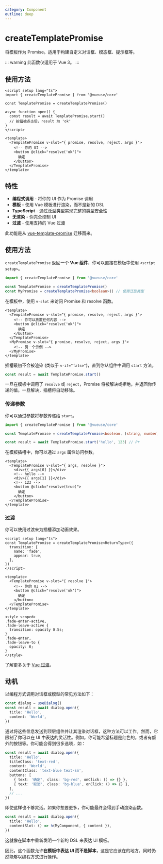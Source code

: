 ```yaml
---
category: Component
outline: deep
---
```


# createTemplatePromise

将模板作为 Promise。适用于构建自定义对话框、模态框、提示框等。

::: warning
此函数仅适用于 Vue 3。
:::

## 使用方法

```vue
<script setup lang="ts">
import { createTemplatePromise } from '@vueuse/core'

const TemplatePromise = createTemplatePromise()

async function open() {
  const result = await TemplatePromise.start()
  // 按钮被点击后，result 为 'ok'
}
</script>

<template>
  <TemplatePromise v-slot="{ promise, resolve, reject, args }">
    <!-- 你的 UI -->
    <button @click="resolve('ok')">
      确定
    </button>
  </TemplatePromise>
</template>
```

## 特性

- **编程式调用** - 将你的 UI 作为 Promise 调用
- **模板** - 使用 Vue 模板进行渲染，而不是新的 DSL
- **TypeScript** - 通过泛型类型实现完整的类型安全性
- **无渲染** - 你完全控制 UI
- **过渡** - 使用支持的 Vue 过渡

此功能是从 [vue-template-promise](https://github.com/antfu/vue-template-promise) 迁移而来。

## 使用方法

`createTemplatePromise` 返回一个 **Vue 组件**，你可以直接在模板中使用 `<script setup>`。

```ts
import { createTemplatePromise } from '@vueuse/core'

const TemplatePromise = createTemplatePromise()
const MyPromise = createTemplatePromise<boolean>() // 使用泛型类型
```

在模板中，使用 `v-slot` 来访问 Promise 和 resolve 函数。

```vue
<template>
  <TemplatePromise v-slot="{ promise, resolve, reject, args }">
    <!-- 你可以放置任何内容 -->
    <button @click="resolve('ok')">
      确定
    </button>
  </TemplatePromise>
  <MyPromise v-slot="{ promise, resolve, reject, args }">
    <!-- 另一个示例 -->
  </MyPromise>
</template>
```

插槽最初不会被渲染 (类似于 `v-if="false"`)，直到你从组件中调用 `start` 方法。

```ts
const result = await TemplatePromise.start()
```

一旦在模板中调用了 `resolve` 或 `reject`，Promise 将被解决或拒绝，并返回你传递的值。一旦解决，插槽将自动移除。

### 传递参数

你可以通过参数将参数传递给 `start`。

```ts
import { createTemplatePromise } from '@vueuse/core'

const TemplatePromise = createTemplatePromise<boolean, [string, number]>()
```

```ts
const result = await TemplatePromise.start('hello', 123) // Pr
```

在模板插槽中，你可以通过 `args` 属性访问参数。

```vue
<template>
  <TemplatePromise v-slot="{ args, resolve }">
    <div>{{ args[0] }}</div>
    <!-- hello -->
    <div>{{ args[1] }}</div>
    <!-- 123 -->
    <button @click="resolve(true)">
      确定
    </button>
  </TemplatePromise>
</template>
```

### 过渡

你可以使用过渡来为插槽添加动画效果。

```vue
<script setup lang="ts">
const TemplatePromise = createTemplatePromise<ReturnType>({
  transition: {
    name: 'fade',
    appear: true,
  },
})
</script>

<template>
  <TemplatePromise v-slot="{ resolve }">
    <!-- 你的 UI -->
    <button @click="resolve('ok')">
      确定
    </button>
  </TemplatePromise>
</template>

<style scoped>
.fade-enter-active,
.fade-leave-active {
  transition: opacity 0.5s;
}
.fade-enter,
.fade-leave-to {
  opacity: 0;
}
</style>
```

了解更多关于 [Vue 过渡](https://vuejs.org/guide/built-ins/transition.html)。

## 动机

以编程方式调用对话框或模型的常见方法如下：

```ts
const dialog = useDialog()
const result = await dialog.open({
  title: 'Hello',
  content: 'World',
})
```

通过将这些信息发送到顶层组件并让其渲染对话框，这种方法可以工作。然而，它限制了你可以在 UI 中表达的灵活性。例如，你可能希望标题是红色的，或者有额外的按钮等。你可能会得到很多选项，如：

```ts
const result = await dialog.open({
  title: 'Hello',
  titleClass: 'text-red',
  content: 'World',
  contentClass: 'text-blue text-sm',
  buttons: [
    { text: '确定', class: 'bg-red', onClick: () => {} },
    { text: '取消', class: 'bg-blue', onClick: () => {} },
  ],
  // ...
})
```

即使这样也不够灵活。如果你想要更多，你可能最终会得到手动渲染函数。

```ts
const result = await dialog.open({
  title: 'Hello',
  contentSlot: () => h(MyComponent, { content }),
})
```

这就像在脚本中重新发明一个新的 DSL 来表达 UI 模板。

因此，这个函数允许**在模板中表达 UI 而不是脚本**，这是它应该在的地方，同时仍然能够以编程方式进行操作。
